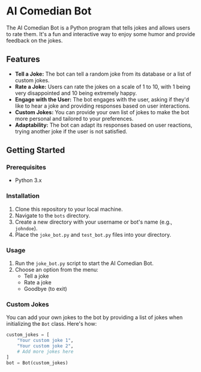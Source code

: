 # AI Comedian Bot

The AI Comedian Bot is a Python program that tells jokes and allows users to rate them. It's a fun and interactive way to enjoy some humor and provide feedback on the jokes.

## Features

- **Tell a Joke:** The bot can tell a random joke from its database or a list of custom jokes.
- **Rate a Joke:** Users can rate the jokes on a scale of 1 to 10, with 1 being very disappointed and 10 being extremely happy.
- **Engage with the User:** The bot engages with the user, asking if they'd like to hear a joke and providing responses based on user interactions.
- **Custom Jokes:** You can provide your own list of jokes to make the bot more personal and tailored to your preferences.
- **Adaptability:** The bot can adapt its responses based on user reactions, trying another joke if the user is not satisfied.

## Getting Started

### Prerequisites

- Python 3.x

### Installation

1. Clone this repository to your local machine.
2. Navigate to the `bots` directory.
3. Create a new directory with your username or bot's name (e.g., `johndoe`).
4. Place the `joke_bot.py` and `test_bot.py` files into your directory.

### Usage

1. Run the `joke_bot.py` script to start the AI Comedian Bot.
2. Choose an option from the menu:
   - Tell a joke
   - Rate a joke
   - Goodbye (to exit)

### Custom Jokes

You can add your own jokes to the bot by providing a list of jokes when initializing the `Bot` class. Here's how:

```python
custom_jokes = [
    "Your custom joke 1",
    "Your custom joke 2",
    # Add more jokes here
]
bot = Bot(custom_jokes)
